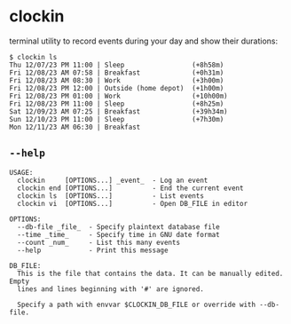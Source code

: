 # clockin

terminal utility to record events during your day and show their durations:

    $ clockin ls
    Thu 12/07/23 PM 11:00 | Sleep                 (+8h58m)
    Fri 12/08/23 AM 07:58 | Breakfast             (+0h31m)
    Fri 12/08/23 AM 08:30 | Work                  (+3h00m)
    Fri 12/08/23 PM 12:00 | Outside (home depot)  (+1h00m)
    Fri 12/08/23 PM 01:00 | Work                  (+10h00m)
    Fri 12/08/23 PM 11:00 | Sleep                 (+8h25m)
    Sat 12/09/23 AM 07:25 | Breakfast             (+39h34m)
    Sun 12/10/23 PM 11:00 | Sleep                 (+7h30m)
    Mon 12/11/23 AM 06:30 | Breakfast

## `--help`

    USAGE:
      clockin     [OPTIONS...] _event_  - Log an event
      clockin end [OPTIONS...]          - End the current event
      clockin ls  [OPTIONS...]          - List events
      clockin vi  [OPTIONS...]          - Open DB_FILE in editor

    OPTIONS:
      --db-file _file_  - Specify plaintext database file
      --time _time_     - Specify time in GNU date format
      --count _num_     - List this many events
      --help            - Print this message

    DB_FILE:
      This is the file that contains the data. It can be manually edited. Empty
      lines and lines beginning with '#' are ignored.

      Specify a path with envvar $CLOCKIN_DB_FILE or override with --db-file.


